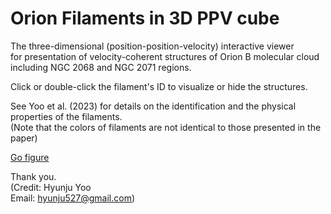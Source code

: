 # Orion Filaments in 3D PPV cube
 
The three-dimensional (position-position-velocity) interactive viewer \
for presentation of velocity-coherent structures of Orion B molecular cloud including NGC 2068 and NGC 2071 regions.

Click or double-click the filament's ID to visualize or hide the structures.

See Yoo et al. (2023) for details on the identification and the physical properties of the filaments.\
(Note that the colors of filaments are not identical to those presented in the paper)


[Go figure](/Users/hyunju/Dropbox/FUNS_OrionB/Orion-Filaments/3dfigure.html)
 

Thank you. \
(Credit: Hyunju Yoo \
Email: hyunju527@gmail.com)